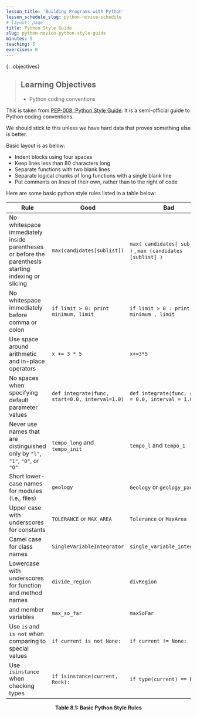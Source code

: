 ```yaml
---
lesson_title: 'Building Programs with Python'
lesson_schedule_slug: python-novice-schedule
# layout: page
title: Python Style Guide
slug: python-novice-python-style-guide
minutes: 5
teaching: 5
exercises: 0
---
```



{: .objectives}
> ## Learning Objectives
>
> * Python coding conventions

This is taken from [PEP-008: Python Style Guide](https://www.python.org/dev/peps/pep-0008/).
It is a semi-official guide to Python coding conventions.

We should stick to this unless we have hard data that proves something else is better.

Basic layout is as below:

* Indent blocks using four spaces
* Keep lines less than 80 characters long
* Separate functions with two blank lines
* Separate logical chunks of long functions with a single blank line
* Put comments on lines of their own, rather than to the right of code

Here are some basic python style rules listed in a table below:

| **Rule**  | **Good** | **Bad** |
|--------------|-------------|------------|
| No whitespace immediately inside parentheses or before the parenthesis starting indexing or slicing | `max(candidates[sublist])` | `max( candidates[ sublist ] )` , `max (candidates [sublist] )` |
| No whitespace immediately before comma or colon | `if limit > 0: print minimum, limit` | `if limit > 0 : print minimum , limit` |
| Use space around arithmetic and in-place operators | `x += 3 * 5` | `x+=3*5` |
| No spaces when specifying default parameter values | `def integrate(func, start=0.0, interval=1.0)` | `def integrate(func, start = 0.0, interval = 1.0)` |
| Never use names that are distinguished only by `"l"`, `"1"`, `"0"`, or `"O"` | `tempo_long` and `tempo_init` | `tempo_l` and `tempo_1` |
| Short lower-case names for modules (i.e., files) | `geology` | `Geology` or `geology_package` |
| Upper case with underscores for constants | `TOLERANCE` or `MAX_AREA` | `Tolerance` or `MaxArea` |
| Camel case for class names | `SingleVariableIntegrator` | `single_variable_integrator` |
| Lowercase with underscores for function and method names | `divide_region` | `divRegion` |
| and member variables | `max_so_far` | `maxSoFar` |
| Use `is` and `is not` when comparing to special values | `if current is not None:` | `if current != None:` |
| Use `isinstance` when checking types | `if isinstance(current, Rock):` | `if type(current) == Rock:` |

<p align="center">
     <strong>Table 8.1: Basic Python Style Rules </strong>
</p>




